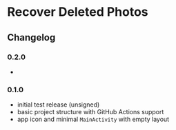 # Recover Deleted Photos

## Changelog

### 0.2.0
- 

### 0.1.0
- initial test release (unsigned)
- basic project structure with GitHub Actions support
- app icon and minimal `MainActivity` with empty layout
  
